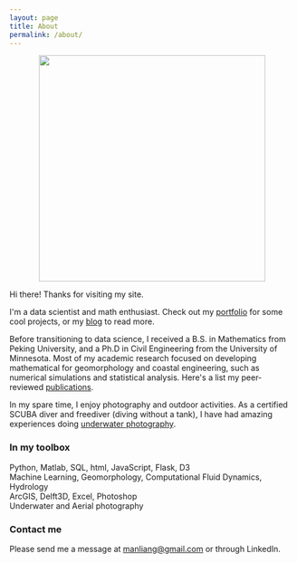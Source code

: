 ```yaml
---
layout: page
title: About
permalink: /about/
---
```

<p align="center"><img src="../images/profile.png" width="400"></p>

Hi there! Thanks for visiting my site.  

I'm a data scientist and math enthusiast. Check out my [portfolio](https://sealoving.github.io/portfolio/) for some cool projects, or my [blog](https://sealoving.github.io/) to read more.

Before transitioning to data science, I received a B.S. in Mathematics from Peking University, and a Ph.D in Civil Engineering from the University of Minnesota. Most of my academic research focused on developing mathematical for geomorphology and coastal engineering, such as numerical simulations and statistical analysis. Here's a list my peer-reviewed [publications](https://scholar.google.com/citations?user=N08QGhsAAAAJ&hl=en).

In my spare time, I enjoy photography and outdoor activities. As a certified SCUBA diver and freediver (diving without a tank), I have had amazing experiences doing [underwater photography](https://www.sealoving.com).

### In my toolbox
Python, Matlab, SQL, html, JavaScript, Flask, D3  
Machine Learning, Geomorphology, Computational Fluid Dynamics, Hydrology  
ArcGIS, Delft3D, Excel, Photoshop  
Underwater and Aerial photography

### Contact me

Please send me a message at manliang@gmail.com or through LinkedIn.
